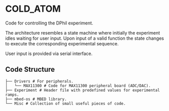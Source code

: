 # COLD_ATOM

Code for controlling the DPhil experiment.

The architecture resembles a state machine where initially the experiment idles waiting for user input. Upon input of a valid function the state changes to execute the corresponding experimental sequence.

User input is provided via serial interface.

## Code Structure
```
├── Drivers # For peripherals.
│   └── MAX11300 # Code for MAX11300 peripheral board (ADC/DAC).
├── Experiment # Header file with predefined values for experimental ramps.
├── mbed-os # MBED library.
└── Misc # Collection of small useful pieces of code.
```